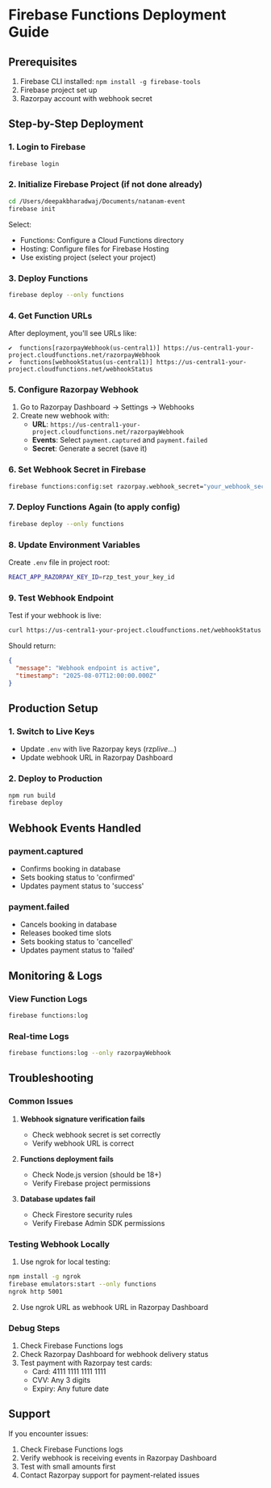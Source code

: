 # Firebase Functions Deployment Guide

## Prerequisites

1. Firebase CLI installed: `npm install -g firebase-tools`
2. Firebase project set up
3. Razorpay account with webhook secret

## Step-by-Step Deployment

### 1. Login to Firebase

```bash
firebase login
```

### 2. Initialize Firebase Project (if not done already)

```bash
cd /Users/deepakbharadwaj/Documents/natanam-event
firebase init
```

Select:

- Functions: Configure a Cloud Functions directory
- Hosting: Configure files for Firebase Hosting
- Use existing project (select your project)

### 3. Deploy Functions

```bash
firebase deploy --only functions
```

### 4. Get Function URLs

After deployment, you'll see URLs like:

```
✔  functions[razorpayWebhook(us-central1)] https://us-central1-your-project.cloudfunctions.net/razorpayWebhook
✔  functions[webhookStatus(us-central1)] https://us-central1-your-project.cloudfunctions.net/webhookStatus
```

### 5. Configure Razorpay Webhook

1. Go to Razorpay Dashboard → Settings → Webhooks
2. Create new webhook with:
   - **URL**: `https://us-central1-your-project.cloudfunctions.net/razorpayWebhook`
   - **Events**: Select `payment.captured` and `payment.failed`
   - **Secret**: Generate a secret (save it)

### 6. Set Webhook Secret in Firebase

```bash
firebase functions:config:set razorpay.webhook_secret="your_webhook_secret_here"
```

### 7. Deploy Functions Again (to apply config)

```bash
firebase deploy --only functions
```

### 8. Update Environment Variables

Create `.env` file in project root:

```bash
REACT_APP_RAZORPAY_KEY_ID=rzp_test_your_key_id
```

### 9. Test Webhook Endpoint

Test if your webhook is live:

```bash
curl https://us-central1-your-project.cloudfunctions.net/webhookStatus
```

Should return:

```json
{
  "message": "Webhook endpoint is active",
  "timestamp": "2025-08-07T12:00:00.000Z"
}
```

## Production Setup

### 1. Switch to Live Keys

- Update `.env` with live Razorpay keys (rzp*live*...)
- Update webhook URL in Razorpay Dashboard

### 2. Deploy to Production

```bash
npm run build
firebase deploy
```

## Webhook Events Handled

### payment.captured

- Confirms booking in database
- Sets booking status to 'confirmed'
- Updates payment status to 'success'

### payment.failed

- Cancels booking in database
- Releases booked time slots
- Sets booking status to 'cancelled'
- Updates payment status to 'failed'

## Monitoring & Logs

### View Function Logs

```bash
firebase functions:log
```

### Real-time Logs

```bash
firebase functions:log --only razorpayWebhook
```

## Troubleshooting

### Common Issues

1. **Webhook signature verification fails**

   - Check webhook secret is set correctly
   - Verify webhook URL is correct

2. **Functions deployment fails**

   - Check Node.js version (should be 18+)
   - Verify Firebase project permissions

3. **Database updates fail**
   - Check Firestore security rules
   - Verify Firebase Admin SDK permissions

### Testing Webhook Locally

1. Use ngrok for local testing:

```bash
npm install -g ngrok
firebase emulators:start --only functions
ngrok http 5001
```

2. Use ngrok URL as webhook URL in Razorpay Dashboard

### Debug Steps

1. Check Firebase Functions logs
2. Check Razorpay Dashboard for webhook delivery status
3. Test payment with Razorpay test cards:
   - Card: 4111 1111 1111 1111
   - CVV: Any 3 digits
   - Expiry: Any future date

## Support

If you encounter issues:

1. Check Firebase Functions logs
2. Verify webhook is receiving events in Razorpay Dashboard
3. Test with small amounts first
4. Contact Razorpay support for payment-related issues

